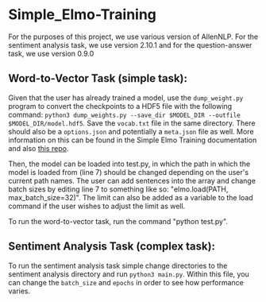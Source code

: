 # Simple_Elmo-Training

For the purposes of this project, we use various version of AllenNLP. For the sentiment analysis task, we use version 2.10.1 and for the question-answer task, we use version 0.9.0

## Word-to-Vector Task (simple task):
Given that the user has already trained a model, use the `dump_weight.py` program to convert the checkpoints to a HDF5 file with the following command:
`python3 dump_weights.py --save_dir $MODEL_DIR --outfile $MODEL_DIR/model.hdf5`. Save the `vocab.txt` file in the same directory. There should also be a `options.json` and potentially a `meta.json` file as well. More information on this can be found in the Simple Elmo Training documentation and also [this repo](https://github.com/allenai/bilm-tf). 

Then, the model can be loaded into test.py, in which the path in which the model is loaded from (line 7) should be changed depending on the user's current path names. The user can add sentences into the array and change batch sizes by editing line 7 to something like so: "elmo.load(PATH, max_batch_size=32)". The limit can also be added as a variable to the load command if the user wishes to adjust the limit as well.

To run the word-to-vector task, run the command "python test.py".

## Sentiment Analysis Task (complex task):

To run the sentiment analysis task simple change directories to the sentiment analysis directory and run `python3 main.py`. Within this file, you can change the `batch_size` and `epochs` in order to see how performance varies.
